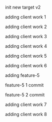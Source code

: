 init new target v2

adding client work 1

adding client work 2

adding client work 3

adding client work 4

adding client work 5

adding client work 6

adding feature-5

feature-5 1 commit

feature-5 2 commit

adding client work 7

adding client work 8